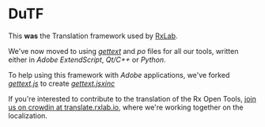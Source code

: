 # DuTF
This **was** the Translation framework used by [RxLab](https://rxlaboratory.org).

We've now moved to using [*gettext*](https://www.gnu.org/software/gettext/) and *po* files for all our tools, written either in *Adobe ExtendScript*, *Qt/C++* or *Python*.

To help using this framework with *Adobe* applications, we've forked [*gettext.js*](https://github.com/guillaumepotier/gettext.js) to create [*gettext.jsxinc*](https://github.com/guillaumepotier/gettext.js)

If you're interested to contribute to the translation of the Rx Open Tools, [join us on crowdin at translate.rxlab.io](http://translate.rxlab.io), where we're working together on the localization.
